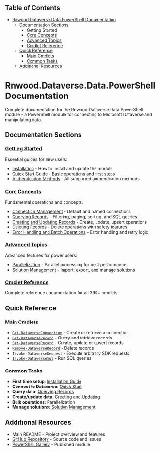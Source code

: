 <!-- START doctoc generated TOC please keep comment here to allow auto update -->
<!-- DON'T EDIT THIS SECTION, INSTEAD RE-RUN doctoc TO UPDATE -->
## Table of Contents

- [Rnwood.Dataverse.Data.PowerShell Documentation](#rnwooddataversedatapowershell-documentation)
  - [Documentation Sections](#documentation-sections)
    - [Getting Started](#getting-started)
    - [Core Concepts](#core-concepts)
    - [Advanced Topics](#advanced-topics)
    - [Cmdlet Reference](#cmdlet-reference)
  - [Quick Reference](#quick-reference)
    - [Main Cmdlets](#main-cmdlets)
    - [Common Tasks](#common-tasks)
  - [Additional Resources](#additional-resources)

<!-- END doctoc generated TOC please keep comment here to allow auto update -->

# Rnwood.Dataverse.Data.PowerShell Documentation

<!-- TOC -->
<!-- /TOC -->

Complete documentation for the Rnwood.Dataverse.Data.PowerShell module - a PowerShell module for connecting to Microsoft Dataverse and manipulating data.

## Documentation Sections

### [Getting Started](getting-started/)
Essential guides for new users:
- [Installation](getting-started/installation.md) - How to install and update the module
- [Quick Start Guide](getting-started/quickstart.md) - Basic operations and first steps
- [Authentication Methods](getting-started/authentication.md) - All supported authentication methods

### [Core Concepts](core-concepts/)
Fundamental operations and concepts:
- [Connection Management](core-concepts/connections.md) - Default and named connections
- [Querying Records](core-concepts/querying.md) - Filtering, paging, sorting, and SQL queries
- [Creating and Updating Records](core-concepts/creating-updating.md) - Create, update, upsert operations
- [Deleting Records](core-concepts/deleting.md) - Delete operations with safety features
- [Error Handling and Batch Operations](core-concepts/error-handling.md) - Error handling and retry logic

### [Advanced Topics](advanced/)
Advanced features for power users:
- [Parallelization](advanced/parallelization.md) - Parallel processing for best performance
- [Solution Management](advanced/solution-management.md) - Import, export, and manage solutions

### [Cmdlet Reference](../Rnwood.Dataverse.Data.PowerShell/docs/)
Complete reference documentation for all 390+ cmdlets.

## Quick Reference

### Main Cmdlets
- [`Get-DataverseConnection`](../Rnwood.Dataverse.Data.PowerShell/docs/Get-DataverseConnection.md) - Create or retrieve a connection
- [`Get-DataverseRecord`](../Rnwood.Dataverse.Data.PowerShell/docs/Get-DataverseRecord.md) - Query and retrieve records
- [`Set-DataverseRecord`](../Rnwood.Dataverse.Data.PowerShell/docs/Set-DataverseRecord.md) - Create, update or upsert records
- [`Remove-DataverseRecord`](../Rnwood.Dataverse.Data.PowerShell/docs/Remove-DataverseRecord.md) - Delete records
- [`Invoke-DataverseRequest`](../Rnwood.Dataverse.Data.PowerShell/docs/Invoke-DataverseRequest.md) - Execute arbitrary SDK requests
- [`Invoke-DataverseSql`](../Rnwood.Dataverse.Data.PowerShell/docs/Invoke-DataverseSql.md) - Run SQL queries

### Common Tasks
- **First time setup**: [Installation Guide](getting-started/installation.md)
- **Connect to Dataverse**: [Quick Start](getting-started/quickstart.md#getting-a-connection)
- **Query data**: [Querying Records](core-concepts/querying.md)
- **Create/update data**: [Creating and Updating](core-concepts/creating-updating.md)
- **Bulk operations**: [Parallelization](advanced/parallelization.md)
- **Manage solutions**: [Solution Management](advanced/solution-management.md)

## Additional Resources

- [Main README](../README.md) - Project overview and features
- [GitHub Repository](https://github.com/rnwood/Rnwood.Dataverse.Data.PowerShell) - Source code and issues
- [PowerShell Gallery](https://www.powershellgallery.com/packages/Rnwood.Dataverse.Data.PowerShell) - Published module
